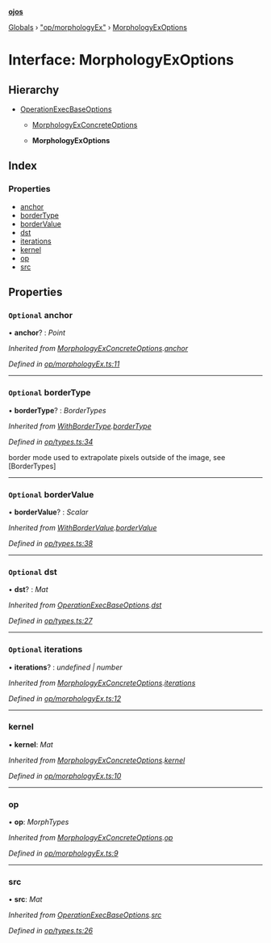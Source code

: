 **[ojos](../README.md)**

[Globals](../README.md) › ["op/morphologyEx"](../modules/_op_morphologyex_.md) › [MorphologyExOptions](_op_morphologyex_.morphologyexoptions.md)

# Interface: MorphologyExOptions

## Hierarchy

* [OperationExecBaseOptions](_op_types_.operationexecbaseoptions.md)

  * [MorphologyExConcreteOptions](_op_morphologyex_.morphologyexconcreteoptions.md)

  * **MorphologyExOptions**

## Index

### Properties

* [anchor](_op_morphologyex_.morphologyexoptions.md#optional-anchor)
* [borderType](_op_morphologyex_.morphologyexoptions.md#optional-bordertype)
* [borderValue](_op_morphologyex_.morphologyexoptions.md#optional-bordervalue)
* [dst](_op_morphologyex_.morphologyexoptions.md#optional-dst)
* [iterations](_op_morphologyex_.morphologyexoptions.md#optional-iterations)
* [kernel](_op_morphologyex_.morphologyexoptions.md#kernel)
* [op](_op_morphologyex_.morphologyexoptions.md#op)
* [src](_op_morphologyex_.morphologyexoptions.md#src)

## Properties

### `Optional` anchor

• **anchor**? : *Point*

*Inherited from [MorphologyExConcreteOptions](_op_morphologyex_.morphologyexconcreteoptions.md).[anchor](_op_morphologyex_.morphologyexconcreteoptions.md#optional-anchor)*

*Defined in [op/morphologyEx.ts:11](https://github.com/cancerberoSgx/mirada/blob/d83d69e/ojos/src/op/morphologyEx.ts#L11)*

___

### `Optional` borderType

• **borderType**? : *BorderTypes*

*Inherited from [WithBorderType](_op_types_.withbordertype.md).[borderType](_op_types_.withbordertype.md#optional-bordertype)*

*Defined in [op/types.ts:34](https://github.com/cancerberoSgx/mirada/blob/d83d69e/ojos/src/op/types.ts#L34)*

border mode used to extrapolate pixels outside of the image, see [BorderTypes]

___

### `Optional` borderValue

• **borderValue**? : *Scalar*

*Inherited from [WithBorderValue](_op_types_.withbordervalue.md).[borderValue](_op_types_.withbordervalue.md#optional-bordervalue)*

*Defined in [op/types.ts:38](https://github.com/cancerberoSgx/mirada/blob/d83d69e/ojos/src/op/types.ts#L38)*

___

### `Optional` dst

• **dst**? : *Mat*

*Inherited from [OperationExecBaseOptions](_op_types_.operationexecbaseoptions.md).[dst](_op_types_.operationexecbaseoptions.md#optional-dst)*

*Defined in [op/types.ts:27](https://github.com/cancerberoSgx/mirada/blob/d83d69e/ojos/src/op/types.ts#L27)*

___

### `Optional` iterations

• **iterations**? : *undefined | number*

*Inherited from [MorphologyExConcreteOptions](_op_morphologyex_.morphologyexconcreteoptions.md).[iterations](_op_morphologyex_.morphologyexconcreteoptions.md#optional-iterations)*

*Defined in [op/morphologyEx.ts:12](https://github.com/cancerberoSgx/mirada/blob/d83d69e/ojos/src/op/morphologyEx.ts#L12)*

___

###  kernel

• **kernel**: *Mat*

*Inherited from [MorphologyExConcreteOptions](_op_morphologyex_.morphologyexconcreteoptions.md).[kernel](_op_morphologyex_.morphologyexconcreteoptions.md#kernel)*

*Defined in [op/morphologyEx.ts:10](https://github.com/cancerberoSgx/mirada/blob/d83d69e/ojos/src/op/morphologyEx.ts#L10)*

___

###  op

• **op**: *MorphTypes*

*Inherited from [MorphologyExConcreteOptions](_op_morphologyex_.morphologyexconcreteoptions.md).[op](_op_morphologyex_.morphologyexconcreteoptions.md#op)*

*Defined in [op/morphologyEx.ts:9](https://github.com/cancerberoSgx/mirada/blob/d83d69e/ojos/src/op/morphologyEx.ts#L9)*

___

###  src

• **src**: *Mat*

*Inherited from [OperationExecBaseOptions](_op_types_.operationexecbaseoptions.md).[src](_op_types_.operationexecbaseoptions.md#src)*

*Defined in [op/types.ts:26](https://github.com/cancerberoSgx/mirada/blob/d83d69e/ojos/src/op/types.ts#L26)*